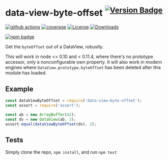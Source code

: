 # data-view-byte-offset <sup>[![Version Badge][npm-version-svg]][package-url]</sup>

[![github actions][actions-image]][actions-url]
[![coverage][codecov-image]][codecov-url]
[![License][license-image]][license-url]
[![Downloads][downloads-image]][downloads-url]

[![npm badge][npm-badge-png]][package-url]

Get the `byteOffset` out of a DataView, robustly.

This will work in node <= 0.10 and < 0.11.4, where there's no prototype accessor, only a nonconfigurable own property.
It will also work in modern engines where `DataView.prototype.byteOffset` has been deleted after this module has loaded.

## Example

```js
const dataViewByteOffset = require('data-view-byte-offset');
const assert = require('assert');

const ab = new ArrayBuffer(42);
const dv = new DataView(ab, 2);
assert.equal(dataViewByteOffset(dv), 2);
```

## Tests
Simply clone the repo, `npm install`, and run `npm test`

[package-url]: https://npmjs.org/package/data-view-byte-offset
[npm-version-svg]: https://versionbadg.es/inspect-js/data-view-byte-offset.svg
[deps-svg]: https://david-dm.org/inspect-js/data-view-byte-offset.svg
[deps-url]: https://david-dm.org/inspect-js/data-view-byte-offset
[dev-deps-svg]: https://david-dm.org/inspect-js/data-view-byte-offset/dev-status.svg
[dev-deps-url]: https://david-dm.org/inspect-js/data-view-byte-offset#info=devDependencies
[npm-badge-png]: https://nodei.co/npm/data-view-byte-offset.png?downloads=true&stars=true
[license-image]: https://img.shields.io/npm/l/data-view-byte-offset.svg
[license-url]: LICENSE
[downloads-image]: https://img.shields.io/npm/dm/data-view-byte-offset.svg
[downloads-url]: https://npm-stat.com/charts.html?package=data-view-byte-offset
[codecov-image]: https://codecov.io/gh/inspect-js/data-view-byte-offset/branch/main/graphs/badge.svg
[codecov-url]: https://app.codecov.io/gh/inspect-js/data-view-byte-offset/
[actions-image]: https://img.shields.io/endpoint?url=https://github-actions-badge-u3jn4tfpocch.runkit.sh/inspect-js/data-view-byte-offset
[actions-url]: https://github.com/inspect-js/data-view-byte-offset/actions
